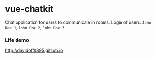 # vue-chatkit

Chat application for users to communicate in rooms.
Login of users: ```John Doe 1```, ```John Doe 2```, ```John Doe 3```

### Life demo
http://davidoff0895.github.io
